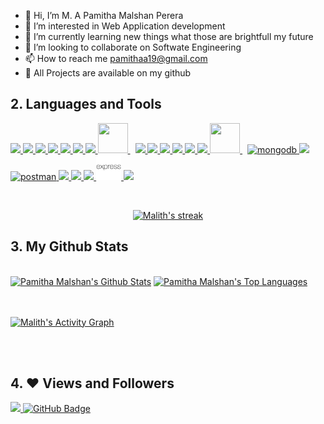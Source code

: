 - 👋 Hi, I’m M. A Pamitha Malshan Perera
- 👀 I’m interested in Web Application development
- 🌱 I’m currently learning new things what those are brightfull my future
- 💞️ I’m looking to collaborate on Softwate Engineering
- 📫 How to reach me pamithaa19@gmail.com
- 💪 All Projects are available on my github

<!---
IT20127800/IT20127800 is a ✨ special ✨ repository because its `README.md` (this file) appears on your GitHub profile.
You can click the Preview link to take a look at your changes.
--->
## **2.  Languages and Tools**

<p align="left"> 
    <a href="https://www.java.com" target="_blank"> <img src="https://img.icons8.com/color/48/000000/java-coffee-cup-logo.png"/> </a>
    <a href="https://vuejs.org/" target="_blank"> <img src="https://img.icons8.com/color/48/000000/vue-js.png"/> </a>
    </a> 
    <a href="https://developer.mozilla.org/en-US/docs/Web/JavaScript" target="_blank"> <img src="https://img.icons8.com/color/48/000000/javascript.png"/> </a> 
    <a href="https://www.w3.org/html/" target="_blank"> <img src="https://img.icons8.com/color/48/000000/html-5.png"/> </a> 
    <a href="https://www.w3schools.com/css/" target="_blank"> <img src="https://img.icons8.com/color/48/000000/css3.png"/> </a> 
    <a href="https://getbootstrap.com" target="_blank"> <img src="https://img.icons8.com/color/48/000000/bootstrap.png"/> </a> 
    <a href="https://en.wikipedia.org/wiki/C%2B%2B" target="_blank"> <img src="https://img.icons8.com/color/48/000000/c-plus-plus-logo.png"/> </a> 
    <a style="padding-right:8px;" href="https://nodejs.org" target="_blank"> <img src="https://upload.wikimedia.org/wikipedia/commons/d/d9/Node.js_logo.svg" width="48" height="48"/> </a> 
    <a href="https://reactjs.org/" target="_blank"> <img src="https://img.icons8.com/color/48/000000/react-native.png"/> </a>
    <a href="https://docs.microsoft.com/en-us/dotnet/csharp/" target="_blank"> <img src="https://img.icons8.com/color/48/000000/c-sharp-logo.png"/> </a>
    <a href="https://www.microsoft.com/en-us/sql-server" target="_blank"> <img src="https://img.icons8.com/color/48/000000/microsoft-sql-server.png"/> </a>
    <a href="https://code.visualstudio.com/" target="_blank"> <img src="https://img.icons8.com/color/48/000000/visual-studio-code-2019.png"/> </a>
    <a href="https://visualstudio.microsoft.com/" target="_blank"> <img src="https://img.icons8.com/fluency/48/000000/visual-studio-2019.png"/> </a>
    <a href="https://www.php.net/" target="_blank"> <img src="https://img.icons8.com/fluency/48/000000/php.png"/> </a>
    <a style="padding-right:8px;" href="https://www.mysql.com/" target="_blank"> <img src="https://www.vectorlogo.zone/logos/mysql/mysql-official.svg" width="48" height="48"/> </a>
    <a href="https://www.mongodb.com/" target="_blank"> <img src="https://www.vectorlogo.zone/logos/mongodb/mongodb-icon.svg" alt="mongodb" width="48" height="48"/> </a> 
    <a href="https://firebase.google.com/" target="_blank"> <img src="https://img.icons8.com/color/48/000000/firebase.png"/> </a> 
    <a href="https://postman.com" target="_blank"> <img src="https://www.vectorlogo.zone/logos/getpostman/getpostman-icon.svg" alt="postman" width="45" height="45"/> </a>   
    <a href="https://git-scm.com/" target="_blank"> <img src="https://img.icons8.com/color/48/000000/git.png"/> </a> 
    <a href="https://flutter.dev/" target="_blank"> <img src="https://img.icons8.com/color/48/000000/flutter.png"/> </a> 
    <a href="https://developer.android.com/studio" target="_blank"> <img src="https://img.icons8.com/color/48/000000/android-studio--v3.png"/> </a>
    <a href="https://expressjs.com" target="_blank"> <img src="https://raw.githubusercontent.com/devicons/devicon/master/icons/express/express-original-wordmark.svg" alt="express" width="40" height="40"/> </a>
 <a href="https://www.json.org/json-en.html" target="_blank"> <img src="https://img.icons8.com/color/48/000000/json--v1.png"/></a>
</p>

<!-- [![React Badge](https://img.shields.io/badge/-React-61DBFB?style=for-the-badge&labelColor=black&logo=react&logoColor=61DBFB)](#)  [![Javascript Badge](https://img.shields.io/badge/-Javascript-F0DB4F?style=for-the-badge&labelColor=black&logo=javascript&logoColor=F0DB4F)](#) [![Typescript Badge](https://img.shields.io/badge/-Typescript-007acc?style=for-the-badge&labelColor=black&logo=typescript&logoColor=007acc)](#) [![Nodejs Badge](https://img.shields.io/badge/-Nodejs-3C873A?style=for-the-badge&labelColor=black&logo=node.js&logoColor=3C873A)](#) [![GraphQL Badge](https://img.shields.io/badge/-GraphQl-e535ab?style=for-the-badge&labelColor=black&logo=node.js&logoColor=e535ab)](#) -->
<br/>

<p align="center">
    <a href="https://github.com/IT20127800/github-readme-streak-stats">
        <img title="🔥 Get streak stats for your profile at git.io/streak-stats" alt="Malith's streak" src="https://github-readme-streak-stats.herokuapp.com/?user=YasiruWickramasinghe&theme=black-ice&hide_border=true&stroke=0000&background=060A0CD0"/>
    </a>
</p>

## **3.  My Github Stats**

  <br/>
    <a href="https://github.com/IT20127800/github-readme-stats"><img alt="Pamitha Malshan's Github Stats" src="https://github-readme-stats.vercel.app/api?username=IT20127800&show_icons=true&count_private=true&theme=react&hide_border=true&bg_color=060A0CD0" /></a>
  <a href="https://github.com/IT20127800/github-readme-stats"><img alt="Pamitha Malshan's Top Languages" src="https://github-readme-stats.vercel.app/api/top-langs/?username=IT20127800&langs_count=8&count_private=true&layout=compact&theme=react&hide_border=true&bg_color=060A0CD0" /></a>
  <br/>

<br/>
<br/>

<a href="https://github.com/IT20127800/github-readme-activity-graph"><img alt="Malith's Activity Graph" src="https://activity-graph.herokuapp.com/graph?username=IT20127800&bg_color=060A0CD0&color=5BCDEC&line=5BCDEC&point=FFFFFF&hide_border=true" /></a>

<br/>
<br/>


## **4. ❤ Views and Followers**
<a href="https://github.com/Meghna-DAS/github-profile-views-counter">
    <img src="https://komarev.com/ghpvc/?username=IT20127800">
</a>
<a href="https://github.com/IT20127800?tab=followers"><img src="https://img.shields.io/github/followers/IT20127800?label=Followers&style=social" alt="GitHub Badge"></a>